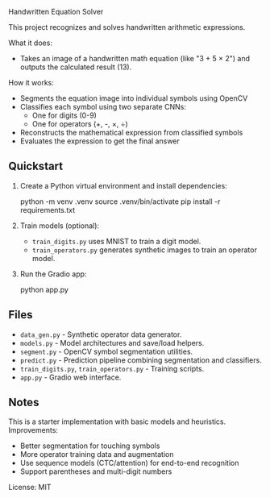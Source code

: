 Handwritten Equation Solver

This project recognizes and solves handwritten arithmetic expressions.

What it does:
- Takes an image of a handwritten math equation (like "3 + 5 × 2") and outputs the calculated result (13).

How it works:
- Segments the equation image into individual symbols using OpenCV
- Classifies each symbol using two separate CNNs:
  - One for digits (0-9)
  - One for operators (+, -, ×, ÷)
- Reconstructs the mathematical expression from classified symbols
- Evaluates the expression to get the final answer

Quickstart
---------
1. Create a Python virtual environment and install dependencies:

   python -m venv .venv
   source .venv/bin/activate
   pip install -r requirements.txt

2. Train models (optional):
   - `train_digits.py` uses MNIST to train a digit model.
   - `train_operators.py` generates synthetic images to train an operator model.

3. Run the Gradio app:

   python app.py

Files
-----
- `data_gen.py` - Synthetic operator data generator.
- `models.py` - Model architectures and save/load helpers.
- `segment.py` - OpenCV symbol segmentation utilities.
- `predict.py` - Prediction pipeline combining segmentation and classifiers.
- `train_digits.py`, `train_operators.py` - Training scripts.
- `app.py` - Gradio web interface.

Notes
-----
This is a starter implementation with basic models and heuristics. Improvements:
- Better segmentation for touching symbols
- More operator training data and augmentation
- Use sequence models (CTC/attention) for end-to-end recognition
- Support parentheses and multi-digit numbers

License: MIT
